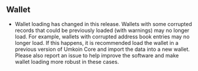 Wallet
------

- Wallet loading has changed in this release. Wallets with some corrupted records that could be
  previously loaded (with warnings) may no longer load. For example, wallets with corrupted
  address book entries may no longer load. If this happens, it is recommended
  load the wallet in a previous version of Umkoin Core and import the data into a new wallet.
  Please also report an issue to help improve the software and make wallet loading more robust
  in these cases.
